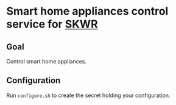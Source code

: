 # Smart home appliances control service for [SKWR](https://github.com/Roming22/skwr)

## Goal

Control smart home appliances.

## Configuration

Run `configure.sh` to create the secret holding your configuration.
